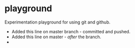 # playground
Experimentation playground for using git and github.

* Added this line on master branch - committed and pushed.
* Added this line on master - *after* the branch.
* 